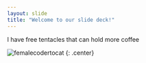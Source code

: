 ```yaml
---
layout: slide
title: "Welcome to our slide deck!"
---
```


I have free tentacles that can hold more coffee

![femalecodertocat](https://octodex.github.com/images/femalecodertocat.png)
{: .center}
